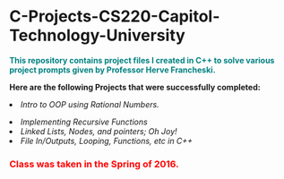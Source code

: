 # C-Projects-CS220-Capitol-Technology-University

<font color='teal'><b>This repository contains project files I created in C++ to solve various project prompts given by Professor Herve Francheski. </b></font>


<b>Here are the following Projects that were successfully completed:</b>
<em><li> Intro to OOP using Rational Numbers. </li>
<li> Implementing Recursive Functions     </li> 
<li> Linked Lists, Nodes, and pointers; Oh Joy! </li>
<li> File In/Outputs, Looping, Functions, etc in C++ </li></em>

<font color='red'><h3>Class was taken in the Spring of 2016. </h3></font>
